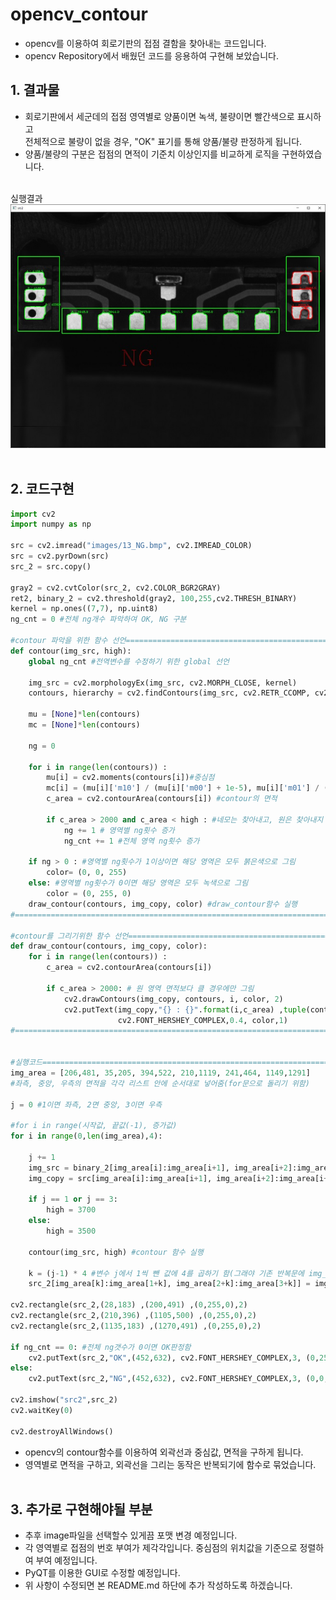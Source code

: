 # opencv_contour
- opencv를 이용하여 회로기판의 접점 결함을 찾아내는 코드입니다.
- opencv Repository에서 배웠던 코드를 응용하여 구현해 보았습니다.

## 1. 결과물
- 회로기판에서 세군데의 접점 영역별로 양품이면 녹색, 불량이면 빨간색으로 표시하고<br>
  전체적으로 불량이 없을 경우, "OK" 표기를 통해 양품/불량 판정하게 됩니다.
- 양품/불량의 구분은 접점의 면적이 기준치 이상인지를 비교하게 로직을 구현하였습니다.<br><br>

실행결과<br>
<img src="/images/cv_contour_output.jpg"><br><br>

## 2. 코드구현

```python
import cv2
import numpy as np

src = cv2.imread("images/13_NG.bmp", cv2.IMREAD_COLOR)
src = cv2.pyrDown(src)
src_2 = src.copy()

gray2 = cv2.cvtColor(src_2, cv2.COLOR_BGR2GRAY)
ret2, binary_2 = cv2.threshold(gray2, 100,255,cv2.THRESH_BINARY)
kernel = np.ones((7,7), np.uint8)
ng_cnt = 0 #전체 ng개수 파악하여 OK, NG 구분

#contour 파악을 위한 함수 선언===============================================================
def contour(img_src, high):
    global ng_cnt #전역변수를 수정하기 위한 global 선언

    img_src = cv2.morphologyEx(img_src, cv2.MORPH_CLOSE, kernel)
    contours, hierarchy = cv2.findContours(img_src, cv2.RETR_CCOMP, cv2.CHAIN_APPROX_NONE)

    mu = [None]*len(contours)
    mc = [None]*len(contours)

    ng = 0

    for i in range(len(contours)) :
        mu[i] = cv2.moments(contours[i])#중심점
        mc[i] = (mu[i]['m10'] / (mu[i]['m00'] + 1e-5), mu[i]['m01'] / (mu[i]['m00'] + 1e-5))
        c_area = cv2.contourArea(contours[i]) #contour의 면적

        if c_area > 2000 and c_area < high : #네모는 찾아내고, 원은 찾아내지 않게끔 면적 범위 설정
            ng += 1 # 영역별 ng횟수 증가
            ng_cnt += 1 #전체 영역 ng횟수 증가
            
    if ng > 0 : #영역별 ng횟수가 1이상이면 해당 영역은 모두 붉은색으로 그림
        color= (0, 0, 255) 
    else: #영역별 ng횟수가 0이면 해당 영역은 모두 녹색으로 그림
        color = (0, 255, 0)
    draw_contour(contours, img_copy, color) #draw_contour함수 실행
#==========================================================================================

#contour를 그리기위한 함수 선언===============================================================
def draw_contour(contours, img_copy, color):
    for i in range(len(contours)) :
        c_area = cv2.contourArea(contours[i])
        
        if c_area > 2000: # 원 영역 면적보다 클 경우에만 그림
            cv2.drawContours(img_copy, contours, i, color, 2)
            cv2.putText(img_copy,"{} : {}".format(i,c_area) ,tuple(contours[i][0][0]),
                        cv2.FONT_HERSHEY_COMPLEX,0.4, color,1)
#==========================================================================================


#실행코드==========================================================================
img_area = [206,481, 35,205, 394,522, 210,1119, 241,464, 1149,1291] 
#좌측, 중앙, 우측의 면적을 각각 리스트 안에 순서대로 넣어줌(for문으로 돌리기 위함)

j = 0 #1이면 좌측, 2면 중앙, 3이면 우측

#for i in range(시작값, 끝값(-1), 증가값)
for i in range(0,len(img_area),4):

    j += 1
    img_src = binary_2[img_area[i]:img_area[i+1], img_area[i+2]:img_area[i+3]]
    img_copy = src[img_area[i]:img_area[i+1], img_area[i+2]:img_area[i+3]]
    
    if j == 1 or j == 3:
        high = 3700
    else:
        high = 3500

    contour(img_src, high) #contour 함수 실행

    k = (j-1) * 4 #변수 j에서 1씩 뺀 값에 4를 곱하기 함(그래야 기존 반복문에 img_area 리스트 안의 값을 가져올수 있음)
    src_2[img_area[k]:img_area[1+k], img_area[2+k]:img_area[3+k]] = img_copy

cv2.rectangle(src_2,(28,183) ,(200,491) ,(0,255,0),2)
cv2.rectangle(src_2,(210,396) ,(1105,500) ,(0,255,0),2)
cv2.rectangle(src_2,(1135,183) ,(1270,491) ,(0,255,0),2)    

if ng_cnt == 0: #전체 ng갯수가 0이면 OK판정함
    cv2.putText(src_2,"OK",(452,632), cv2.FONT_HERSHEY_COMPLEX,3, (0,255,0),1)
else:
    cv2.putText(src_2,"NG",(452,632), cv2.FONT_HERSHEY_COMPLEX,3, (0,0,255),1)
 
cv2.imshow("src2",src_2)
cv2.waitKey(0)

cv2.destroyAllWindows()
```
- opencv의 contour함수를 이용하여 외곽선과 중심값, 면적을 구하게 됩니다.
- 영역별로 면적을 구하고, 외곽선을 그리는 동작은 반복되기에 함수로 묶었습니다.
<br><br>

## 3. 추가로 구현해야될 부분
- 추후 image파일을 선택할수 있게끔 포맷 변경 예정입니다.
- 각 영역별로 접점의 번호 부여가 제각각입니다. 중심점의 위치값을 기준으로 정렬하여 부여 예정입니다.
- PyQT를 이용한 GUI로 수정할 예정입니다.
- 위 사항이 수정되면 본 README.md 하단에 추가 작성하도록 하겠습니다.




